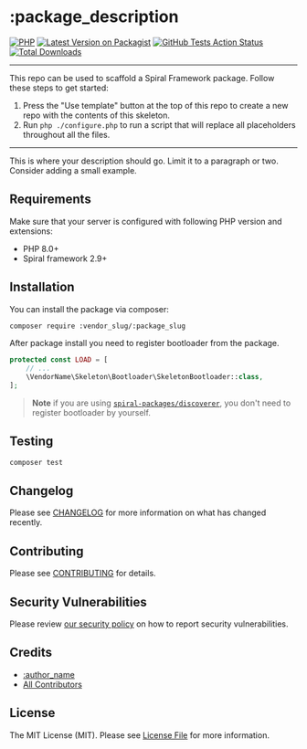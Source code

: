 # :package_description

[![PHP](https://img.shields.io/packagist/php-v/:vendor_slug/:package_slug.svg?style=flat-square)](https://packagist.org/packages/:vendor_slug/:package_slug)
[![Latest Version on Packagist](https://img.shields.io/packagist/v/:vendor_slug/:package_slug.svg?style=flat-square)](https://packagist.org/packages/:vendor_slug/:package_slug)
[![GitHub Tests Action Status](https://img.shields.io/github/workflow/status/:vendor_slug/:package_slug/run-tests?label=tests&style=flat-square)](https://github.com/:vendor_slug/:package_slug/actions?query=workflow%3Arun-tests+branch%3Amain)
[![Total Downloads](https://img.shields.io/packagist/dt/:vendor_slug/:package_slug.svg?style=flat-square)](https://packagist.org/packages/:vendor_slug/:package_slug)
<!--delete-->
---
This repo can be used to scaffold a Spiral Framework package. Follow these steps to get started:

1. Press the "Use template" button at the top of this repo to create a new repo with the contents of this skeleton.
2. Run `php ./configure.php` to run a script that will replace all placeholders throughout all the files.
---
<!--/delete-->
This is where your description should go. Limit it to a paragraph or two. Consider adding a small example.


## Requirements

Make sure that your server is configured with following PHP version and extensions:

- PHP 8.0+
- Spiral framework 2.9+


 
## Installation

You can install the package via composer:

```bash
composer require :vendor_slug/:package_slug
```

After package install you need to register bootloader from the package.

```php
protected const LOAD = [
    // ...
    \VendorName\Skeleton\Bootloader\SkeletonBootloader::class,
];
```

> **Note**
> if you are using [`spiral-packages/discoverer`](https://github.com/spiral-packages/discoverer), 
> you don't need to register bootloader by yourself.

## Testing

```bash
composer test
```

## Changelog

Please see [CHANGELOG](CHANGELOG.md) for more information on what has changed recently.

## Contributing

Please see [CONTRIBUTING](.github/CONTRIBUTING.md) for details.

## Security Vulnerabilities

Please review [our security policy](../../security/policy) on how to report security vulnerabilities.

## Credits

- [:author_name](https://github.com/:author_username)
- [All Contributors](../../contributors)

## License

The MIT License (MIT). Please see [License File](LICENSE) for more information.
